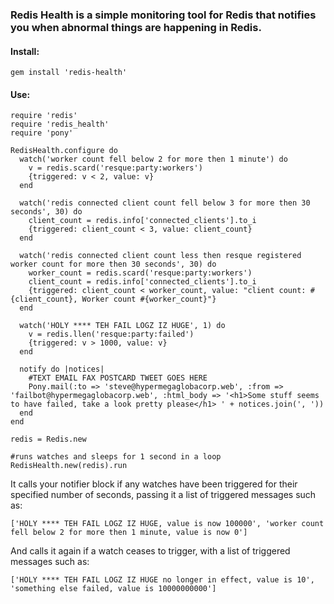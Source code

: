 ### Redis Health is a simple monitoring tool for Redis that notifies you when abnormal things are happening in Redis.

#### Install:

    gem install 'redis-health'

#### Use:

    require 'redis'
    require 'redis_health'
    require 'pony'

    RedisHealth.configure do
      watch('worker count fell below 2 for more then 1 minute') do
        v = redis.scard('resque:party:workers')
        {triggered: v < 2, value: v}
      end

      watch('redis connected client count fell below 3 for more then 30 seconds', 30) do
        client_count = redis.info['connected_clients'].to_i
        {triggered: client_count < 3, value: client_count}
      end

      watch('redis connected client count less then resque registered worker count for more then 30 seconds', 30) do
        worker_count = redis.scard('resque:party:workers')
        client_count = redis.info['connected_clients'].to_i
        {triggered: client_count < worker_count, value: "client count: #{client_count}, Worker count #{worker_count}"}
      end

      watch('HOLY **** TEH FAIL LOGZ IZ HUGE', 1) do
        v = redis.llen('resque:party:failed')
        {triggered: v > 1000, value: v}
      end

      notify do |notices|
        #TEXT EMAIL FAX POSTCARD TWEET GOES HERE
        Pony.mail(:to => 'steve@hypermegaglobacorp.web', :from => 'failbot@hypermegaglobacorp.web', :html_body => '<h1>Some stuff seems to have failed, take a look pretty please</h1> ' + notices.join(', '))
      end
    end

    redis = Redis.new

    #runs watches and sleeps for 1 second in a loop
    RedisHealth.new(redis).run

It calls your notifier block if any watches have been triggered for their specified number of seconds, passing it a list of triggered messages such as:

    ['HOLY **** TEH FAIL LOGZ IZ HUGE, value is now 100000', 'worker count fell below 2 for more then 1 minute, value is now 0']

And calls it again if a watch ceases to trigger, with a list of triggered messages such as:

    ['HOLY **** TEH FAIL LOGZ IZ HUGE no longer in effect, value is 10', 'something else failed, value is 10000000000']
